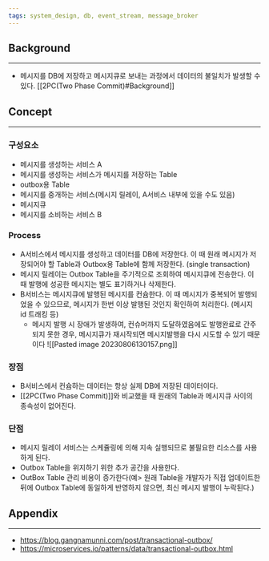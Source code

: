 ```yaml
---
tags: system_design, db, event_stream, message_broker
---
```

## Background
---
- 메시지를 DB에 저장하고 메시지큐로 보내는 과정에서 데이터의 불일치가 발생할 수 있다. [[2PC(Two Phase Commit)#Background]]
## Concept
---
### 구성요소
- 메시지를 생성하는 서비스 A
- 메시지를 생성하는 서비스가 메시지를 저장하는 Table
- outbox용 Table
- 메시지를 중개하는 서비스(메시지 릴레이, A서비스 내부에 있을 수도 있음) 
- 메시지큐
- 메시지를 소비하는 서비스 B
### Process
- A서비스에서 메시지를 생성하고 데이터를 DB에 저장한다. 이 때 원래 메시지가 저장되어야 할 Table과 Outbox용 Table에 함께 저장한다. (single transaction)
- 메시지 릴레이는 Outbox Table을 주기적으로 조회하여 메시지큐에 전송한다. 이 때 발행에 성공한 메시지는 별도 표기하거나 삭제한다.
- B서비스는 메시지큐에 발행된 메시지를 컨슘한다. 이 때 메시지가 중복되어 발행되었을 수 있으므로, 메시지가 한번 이상 발행된 것인지 확인하여 처리한다. (메시지 id 트래킹 등)
	- 메시지 발행 시 장애가 발생하여, 컨슈머까지 도달하였음에도 발행완료로 간주되지 못한 경우,  메시지큐가 재시작되면 메시지발행을 다시 시도할 수 있기 때문이다
![[Pasted image 20230806130157.png]]
### 장점
- B서비스에서 컨슘하는 데이터는 항상 실제 DB에 저장된 데이터이다.
- [[2PC(Two Phase Commit)]]와 비교했을 때 원래의 Table과 메시지큐 사이의 종속성이 없어진다.
### 단점
- 메시지 릴레이 서비스는 스케쥴링에 의해 지속 실행되므로 불필요한 리소스를 사용하게 된다.
- Outbox Table을 위지하기 위한 추가 공간을 사용한다.
- OutBox Table 관리 비용이 증가한다(예> 원래 Table을 개발자가 직접 업데이트한 뒤에 Outbox Table에 동일하게 반영하지 않으면, 최신 메시지 발행이 누락된다.)

## Appendix
---
- https://blog.gangnamunni.com/post/transactional-outbox/
- https://microservices.io/patterns/data/transactional-outbox.html
